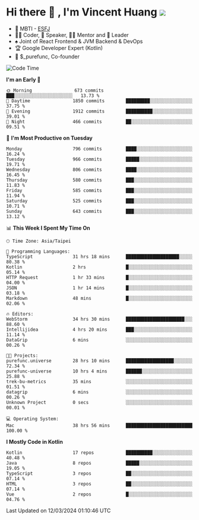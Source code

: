 # Hi there 👋 , I'm Vincent Huang ![](https://komarev.com/ghpvc/?username=Jian-Min-Huang)
- 👀 MBTI - [ESFJ](https://www.16personalities.com/esfj-personality)
- 👨‍💻 Coder, 🎤 Speaker, 👨‍🏫 Mentor and 🚀 Leader
- ♠️ Joint of React Frontend & JVM Backend & DevOps
- 🏆 Google Developer Expert (Kotlin)
- 💼 $_purefunc, Co-founder

<!--START_SECTION:waka-->
![Code Time](http://img.shields.io/badge/Code%20Time-3%2C492%20hrs%2019%20mins-blue)

**I'm an Early 🐤** 

```text
🌞 Morning                673 commits         ███░░░░░░░░░░░░░░░░░░░░░░   13.73 % 
🌆 Daytime                1850 commits        █████████░░░░░░░░░░░░░░░░   37.75 % 
🌃 Evening                1912 commits        ██████████░░░░░░░░░░░░░░░   39.01 % 
🌙 Night                  466 commits         ██░░░░░░░░░░░░░░░░░░░░░░░   09.51 % 
```
📅 **I'm Most Productive on Tuesday** 

```text
Monday                   796 commits         ████░░░░░░░░░░░░░░░░░░░░░   16.24 % 
Tuesday                  966 commits         █████░░░░░░░░░░░░░░░░░░░░   19.71 % 
Wednesday                806 commits         ████░░░░░░░░░░░░░░░░░░░░░   16.45 % 
Thursday                 580 commits         ███░░░░░░░░░░░░░░░░░░░░░░   11.83 % 
Friday                   585 commits         ███░░░░░░░░░░░░░░░░░░░░░░   11.94 % 
Saturday                 525 commits         ███░░░░░░░░░░░░░░░░░░░░░░   10.71 % 
Sunday                   643 commits         ███░░░░░░░░░░░░░░░░░░░░░░   13.12 % 
```


📊 **This Week I Spent My Time On** 

```text
🕑︎ Time Zone: Asia/Taipei

💬 Programming Languages: 
TypeScript               31 hrs 18 mins      ████████████████████░░░░░   80.38 % 
Kotlin                   2 hrs               █░░░░░░░░░░░░░░░░░░░░░░░░   05.14 % 
HTTP Request             1 hr 33 mins        █░░░░░░░░░░░░░░░░░░░░░░░░   04.00 % 
JSON                     1 hr 14 mins        █░░░░░░░░░░░░░░░░░░░░░░░░   03.18 % 
Markdown                 48 mins             █░░░░░░░░░░░░░░░░░░░░░░░░   02.06 % 

🔥 Editors: 
WebStorm                 34 hrs 30 mins      ██████████████████████░░░   88.60 % 
Intellijidea             4 hrs 20 mins       ███░░░░░░░░░░░░░░░░░░░░░░   11.14 % 
DataGrip                 6 mins              ░░░░░░░░░░░░░░░░░░░░░░░░░   00.26 % 

🐱‍💻 Projects: 
purefunc.universe        28 hrs 10 mins      ██████████████████░░░░░░░   72.34 % 
purefunc-universe        10 hrs 4 mins       ██████░░░░░░░░░░░░░░░░░░░   25.88 % 
trek-bu-metrics          35 mins             ░░░░░░░░░░░░░░░░░░░░░░░░░   01.51 % 
datagrip                 6 mins              ░░░░░░░░░░░░░░░░░░░░░░░░░   00.26 % 
Unknown Project          0 secs              ░░░░░░░░░░░░░░░░░░░░░░░░░   00.01 % 

💻 Operating System: 
Mac                      38 hrs 56 mins      █████████████████████████   100.00 % 
```

**I Mostly Code in Kotlin** 

```text
Kotlin                   17 repos            ██████████░░░░░░░░░░░░░░░   40.48 % 
Java                     8 repos             █████░░░░░░░░░░░░░░░░░░░░   19.05 % 
TypeScript               3 repos             ██░░░░░░░░░░░░░░░░░░░░░░░   07.14 % 
HTML                     3 repos             ██░░░░░░░░░░░░░░░░░░░░░░░   07.14 % 
Vue                      2 repos             █░░░░░░░░░░░░░░░░░░░░░░░░   04.76 % 
```




 Last Updated on 12/03/2024 01:10:46 UTC
<!--END_SECTION:waka-->
